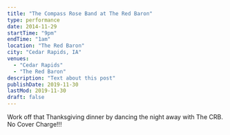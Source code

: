 ```yaml
---
title: "The Compass Rose Band at The Red Baron"
type: performance
date: 2014-11-29
startTime: "9pm"
endTime: "1am"
location: "The Red Baron"
city: "Cedar Rapids, IA"
venues:
  - "Cedar Rapids"
  - "The Red Baron"
description: "Text about this post"
publishDate: 2019-11-30
lastMod: 2019-11-30
draft: false
---
```


Work off that Thanksgiving dinner by dancing the night away with The CRB.  No Cover Charge!!!
